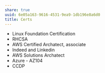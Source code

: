 ```yaml
---
share: true
uuid: 6e05a163-9616-4531-9ea9-1db196e8a6d0
title: Certs
---
```

* Linux Foundation Certification
* RHCSA
* AWS Certified Archatect, associate
* Indeed and Linkedin
* AWS Solutions Archatect
* Azure - AZ104
* CCDP